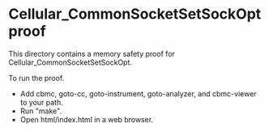 Cellular_CommonSocketSetSockOpt proof
==============

This directory contains a memory safety proof for Cellular_CommonSocketSetSockOpt.

To run the proof.
* Add cbmc, goto-cc, goto-instrument, goto-analyzer, and cbmc-viewer
  to your path.
* Run "make".
* Open html/index.html in a web browser.